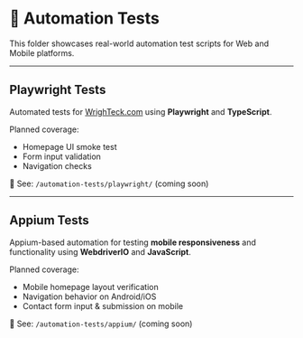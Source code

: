 # 🤖 Automation Tests

This folder showcases real-world automation test scripts for Web and Mobile platforms.

---

## Playwright Tests

Automated tests for [WrighTeck.com](https://www.wrighteck.com) using **Playwright** and **TypeScript**.

Planned coverage:
- Homepage UI smoke test
- Form input validation
- Navigation checks

📁 See: `/automation-tests/playwright/` (coming soon)

---

## Appium Tests

Appium-based automation for testing **mobile responsiveness** and functionality using **WebdriverIO** and **JavaScript**.

Planned coverage:
- Mobile homepage layout verification
- Navigation behavior on Android/iOS
- Contact form input & submission on mobile

📁 See: `/automation-tests/appium/` (coming soon)
